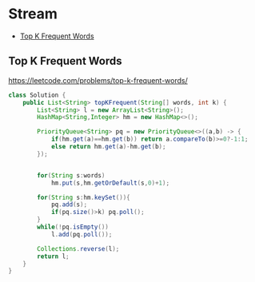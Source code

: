 # Stream

+ [Top K Frequent Words](#top-k-frequent-words)
<!---->

## Top K Frequent Words

https://leetcode.com/problems/top-k-frequent-words/

```java
class Solution {
    public List<String> topKFrequent(String[] words, int k) {
        List<String> l = new ArrayList<String>();
        HashMap<String,Integer> hm = new HashMap<>();

        PriorityQueue<String> pq = new PriorityQueue<>((a,b) -> {
            if(hm.get(a)==hm.get(b)) return a.compareTo(b)>=0?-1:1;
            else return hm.get(a)-hm.get(b);
        });


        for(String s:words)
            hm.put(s,hm.getOrDefault(s,0)+1);

        for(String s:hm.keySet()){
            pq.add(s);
            if(pq.size()>k) pq.poll();
        }
        while(!pq.isEmpty())
            l.add(pq.poll());

        Collections.reverse(l);
        return l;
    }
}
```
